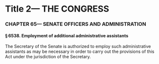
# Title 2— THE CONGRESS
### CHAPTER 65— SENATE OFFICERS AND ADMINISTRATION
#### § 6538. Employment of additional administrative assistants

The Secretary of the Senate is authorized to employ such administrative assistants as may be necessary in order to carry out the provisions of this Act under the jurisdiction of the Secretary.
